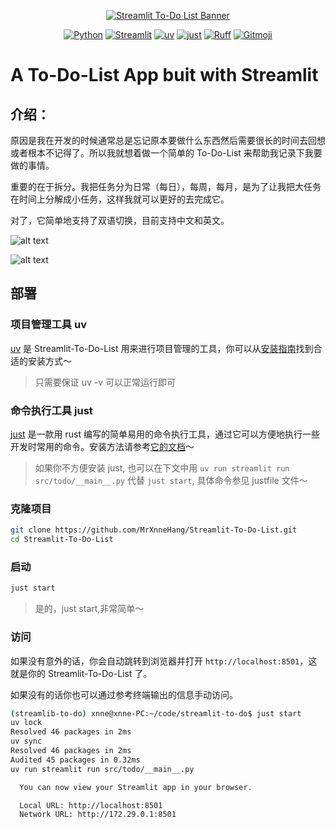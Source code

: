 <p align="center">
    <a href="https://github.com/Akshay090/svg-banners">
        <img src="https://svg-banners.vercel.app/api?type=origin&text1=Streamlit-To-Do-List&text2=💖%20Open%20Source&width=800&height=200" alt="Streamlit To-Do List Banner">
    </a>
    <div align="center">
        <!-- Language & Tools -->
        <a href="https://python.org/" target="_blank"><img alt="Python" src="https://img.shields.io/badge/Python-3.11+-blue?logo=python&style=flat-square"></a>
        <a href="https://streamlit.io/"><img alt="Streamlit" src="https://img.shields.io/badge/Streamlit-FF4B4B?logo=streamlit&logoColor=white&style=flat-square"></a>
        <!-- Build Tools -->
        <a href="https://github.com/astral-sh/uv"><img alt="uv" src="https://img.shields.io/endpoint?url=https://raw.githubusercontent.com/astral-sh/uv/main/assets/badge/v0.json&style=flat-square"></a>
         <a href="https://github.com/casey/just"><img alt="just" src="https://img.shields.io/badge/just-🤖-yellow?style=flat-square&logoWidth=20"></a>
         <!-- Code Quality -->
         <a href="https://github.com/astral-sh/ruff"><img alt="Ruff" src="https://img.shields.io/endpoint?url=https://raw.githubusercontent.com/astral-sh/ruff/main/assets/badge/v2.json&style=flat-square"></a>
         <a href="https://gitmoji.dev"><img alt="Gitmoji" src="https://img.shields.io/badge/gitmoji-😜%20😍-FFDD67?style=flat-square"></a>
    </div>
</p>

# A To-Do-List App buit with Streamlit

## 介绍：

原因是我在开发的时候通常总是忘记原本要做什么东西然后需要很长的时间去回想或者根本不记得了。所以我就想着做一个简单的 To-Do-List 来帮助我记录下我要做的事情。

重要的在于拆分。我把任务分为日常（每日），每周，每月，是为了让我把大任务在时间上分解成小任务，这样我就可以更好的去完成它。

对了，它简单地支持了双语切换，目前支持中文和英文。

![alt text](https://fastly.jsdelivr.net/gh/MrXnneHang/blog_img/BlogHosting/img/25/02/202503271604519.png)

![alt text](https://fastly.jsdelivr.net/gh/MrXnneHang/blog_img/BlogHosting/img/25/02/202503271604247.png)

## 部署

### 项目管理工具 uv

[uv](https://docs.astral.sh/uv/) 是 Streamlit-To-Do-List 用来进行项目管理的工具，你可以从[安装指南](https://docs.astral.sh/uv/getting-started/installation/)找到合适的安装方式～

> 只需要保证 uv -v 可以正常运行即可

### 命令执行工具 just

[just](https://github.com/casey/just) 是一款用 rust 编写的简单易用的命令执行工具，通过它可以方便地执行一些开发时常用的命令。安装方法请参考[它的文档](https://github.com/casey/just#installation)～

> 如果你不方便安装 just, 也可以在下文中用 `uv run streamlit run src/todo/__main__.py` 代替 `just start`, 具体命令参见 justfile 文件～

### 克隆项目

```bash
git clone https://github.com/MrXnneHang/Streamlit-To-Do-List.git
cd Streamlit-To-Do-List
```

### 启动

```bash
just start
```

> 是的，just start,非常简单～

### 访问

如果没有意外的话，你会自动跳转到浏览器并打开 `http://localhost:8501`，这就是你的 Streamlit-To-Do-List 了。

如果没有的话你也可以通过参考终端输出的信息手动访问。

```bash
(streamlib-to-do) xnne@xnne-PC:~/code/streamlit-to-do$ just start
uv lock
Resolved 46 packages in 2ms
uv sync
Resolved 46 packages in 2ms
Audited 45 packages in 0.32ms
uv run streamlit run src/todo/__main__.py

  You can now view your Streamlit app in your browser.

  Local URL: http://localhost:8501
  Network URL: http://172.29.0.1:8501
```
